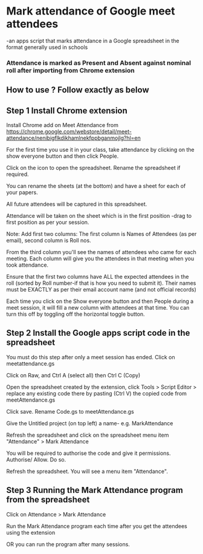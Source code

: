 # Mark attendance of Google meet attendees
-an apps script that marks attendance in a Google spreadsheet in the format generally used in schools

### Attendance is marked as Present and Absent against nominal roll after importing from Chrome extension

## How to use ? Follow exactly as below

## Step 1 Install Chrome extension 

Install Chrome add on Meet Attendance from https://chrome.google.com/webstore/detail/meet-attendance/nenibigflkdikhamlnekfppbganmojlg?hl=en

For the first time you use it in your class, take attendance by clicking on the show everyone button and then click People.

Click on the icon to open the spreadsheet. Rename the spreadsheet if required. 

You can rename the sheets (at the bottom) and have a sheet for each of your papers.

All future attendees will be captured in this spreadsheet. 

Attendance will be taken on the sheet which is in the first position -drag to first position as per your session.

Note: Add first two columns: The first column is Names of Attendees (as per email), second column is Roll nos.

From the third column you'll see the names of attendees who came for each meeting. Each column will give you the attendees in that meeting when you took attendance.

Ensure that the first two columns have ALL the expected attendees in the roll (sorted by Roll number-if that is how you need to submit it). Their names must be EXACTLY as per their email account name (and not official records)

Each time you click on the Show everyone button and then People during a meet session, it will fill a new column with attendees at that time. You can turn this off by toggling off the horizontal toggle button.

## Step 2 Install the Google apps script code in the spreadsheet

You must do this step after only a meet session has ended. Click on meetattendance.gs 

Click on Raw, and Ctrl A (select all) then Ctrl C (Copy)

Open the spreadsheet created by the extension, click Tools > Script Editor > replace any existing code there by pasting (Ctrl V) the copied code from meetAttendance.gs

Click save. Rename Code.gs to meetAttendance.gs

Give the Untitled project (on top left) a name- e.g. MarkAttendance

Refresh the spreadsheet and click on the spreadsheet menu item "Attendance" > Mark Attendance

You will be required to authorise the code and give it permissions. Authorise/ Allow. Do so.

Refresh the spreadsheet. You will see a menu item "Attendance". 

## Step 3 Running the Mark Attendance program from the spreadsheet

Click on Attendance > Mark Attendance

Run the Mark Attendance program each time after you get the attendees using the extension 

OR you can run the program after many sessions.
